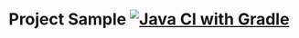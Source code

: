 # Project Sample  [![Java CI with Gradle](https://github.com/KaterinaDom11/BDD1/actions/workflows/blank.yml/badge.svg)](https://github.com/KaterinaDom11/BDD1/actions/workflows/blank.yml)
